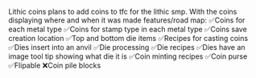 Lithic coins plans to add coins to tfc for the lithic smp. With the coins displaying where and when it was made
features/road map:
  ✅Coins for each metal type
  ✅Coins for stamp type in each metal type
  ✅Coins save creation location
  ✅Top and bottom die items
  ✅Recipes for casting coins
  ✅Dies insert into an anvil
  ✅Die processing
  ✅Die recipes
  ✅Dies have an image tool tip showing what die it is
  ✅Coin minting recipes
  ✅Coin purse
  ✅Flipable
  ❌Coin pile blocks
